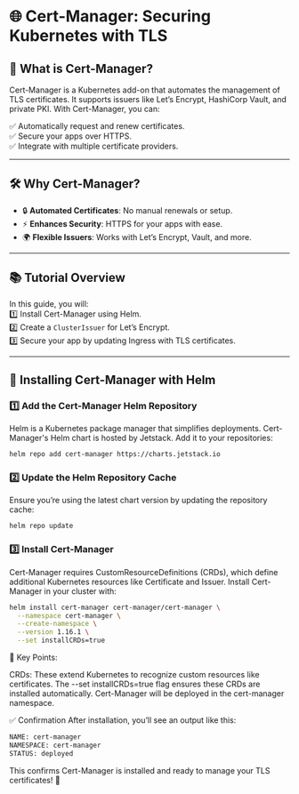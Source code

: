 # 🌐 Cert-Manager: Securing Kubernetes with TLS  

## 🤔 What is Cert-Manager?  
Cert-Manager is a Kubernetes add-on that automates the management of TLS certificates. It supports issuers like Let’s Encrypt, HashiCorp Vault, and private PKI. With Cert-Manager, you can:

✅ Automatically request and renew certificates.  
✅ Secure your apps over HTTPS.  
✅ Integrate with multiple certificate providers.  

---

## 🛠️ Why Cert-Manager?  
- 🔒 **Automated Certificates**: No manual renewals or setup.  
- ⚡ **Enhances Security**: HTTPS for your apps with ease.  
- 🌍 **Flexible Issuers**: Works with Let’s Encrypt, Vault, and more.  

---

## 📚 Tutorial Overview  
In this guide, you will:  
1️⃣ Install Cert-Manager using Helm.  
2️⃣ Create a `ClusterIssuer` for Let’s Encrypt.  
3️⃣ Secure your app by updating Ingress with TLS certificates.  

---

## 🚀 Installing Cert-Manager with Helm  

### 1️⃣ Add the Cert-Manager Helm Repository  
Helm is a Kubernetes package manager that simplifies deployments. Cert-Manager's Helm chart is hosted by Jetstack. Add it to your repositories:  

```bash
helm repo add cert-manager https://charts.jetstack.io
```

### 2️⃣ Update the Helm Repository Cache
Ensure you’re using the latest chart version by updating the repository cache:

```bash
helm repo update
```

### 3️⃣ Install Cert-Manager
Cert-Manager requires CustomResourceDefinitions (CRDs), which define additional Kubernetes resources like Certificate and Issuer. Install Cert-Manager in your cluster with:

```bash
helm install cert-manager cert-manager/cert-manager \
  --namespace cert-manager \
  --create-namespace \
  --version 1.16.1 \
  --set installCRDs=true
```

📝 Key Points:

CRDs: These extend Kubernetes to recognize custom resources like certificates.
The --set installCRDs=true flag ensures these CRDs are installed automatically.
Cert-Manager will be deployed in the cert-manager namespace.

✅ Confirmation
After installation, you’ll see an output like this:

```bash
NAME: cert-manager  
NAMESPACE: cert-manager  
STATUS: deployed  
```

This confirms Cert-Manager is installed and ready to manage your TLS certificates! 🔐